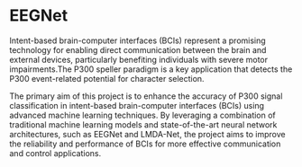 # EEGNet
<p> Intent-based brain-computer interfaces (BCIs) represent a promising technology for enabling direct 
communication between the brain and external devices, particularly benefiting individuals with severe motor 
impairments.The P300 speller paradigm is a key application that detects the P300 event-related potential for 
character selection.  </p>
 <p> The primary aim of this project is to enhance the accuracy of P300 signal classification in intent-based 
brain-computer interfaces (BCIs) using advanced machine learning techniques. By leveraging a combination 
of traditional machine learning models and state-of-the-art neural network architectures, such as EEGNet and 
LMDA-Net, the project aims to improve the reliability and performance of BCIs for more effective 
communication and control applications.</p>
